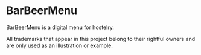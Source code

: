 # BarBeerMenu
BarBeerMenu is a digital menu for hostelry.


All trademarks that appear in this project belong to their rightful owners and are only used as an illustration or example.
